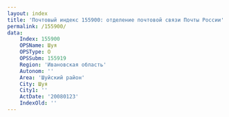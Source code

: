 ```yaml
---
layout: index
title: 'Почтовый индекс 155900: отделение почтовой связи Почты России'
permalink: /155900/
data:
    Index: 155900
    OPSName: Шуя
    OPSType: О
    OPSSubm: 155919
    Region: 'Ивановская область'
    Autonom: ''
    Area: 'Шуйский район'
    City: Шуя
    City1: ''
    ActDate: '20080123'
    IndexOld: ''
---
```

